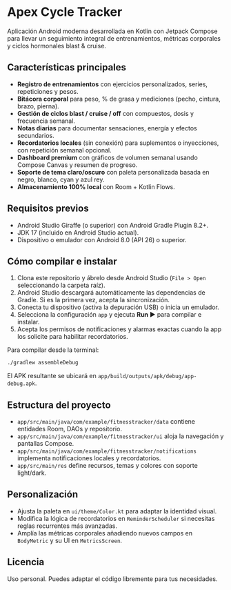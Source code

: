 # Apex Cycle Tracker

Aplicación Android moderna desarrollada en Kotlin con Jetpack Compose para llevar un seguimiento integral de entrenamientos, métricas corporales y ciclos hormonales blast & cruise.

## Características principales

- **Registro de entrenamientos** con ejercicios personalizados, series, repeticiones y pesos.
- **Bitácora corporal** para peso, % de grasa y mediciones (pecho, cintura, brazo, pierna).
- **Gestión de ciclos blast / cruise / off** con compuestos, dosis y frecuencia semanal.
- **Notas diarias** para documentar sensaciones, energía y efectos secundarios.
- **Recordatorios locales** (sin conexión) para suplementos o inyecciones, con repetición semanal opcional.
- **Dashboard premium** con gráficos de volumen semanal usando Compose Canvas y resumen de progreso.
- **Soporte de tema claro/oscuro** con paleta personalizada basada en negro, blanco, cyan y azul rey.
- **Almacenamiento 100% local** con Room + Kotlin Flows.

## Requisitos previos

- Android Studio Giraffe (o superior) con Android Gradle Plugin 8.2+.
- JDK 17 (incluido en Android Studio actual).
- Dispositivo o emulador con Android 8.0 (API 26) o superior.

## Cómo compilar e instalar

1. Clona este repositorio y ábrelo desde Android Studio (`File > Open` seleccionando la carpeta raíz).
2. Android Studio descargará automáticamente las dependencias de Gradle. Si es la primera vez, acepta la sincronización.
3. Conecta tu dispositivo (activa la depuración USB) o inicia un emulador.
4. Selecciona la configuración `app` y ejecuta **Run ▶** para compilar e instalar.
5. Acepta los permisos de notificaciones y alarmas exactas cuando la app los solicite para habilitar recordatorios.

Para compilar desde la terminal:

```bash
./gradlew assembleDebug
```

El APK resultante se ubicará en `app/build/outputs/apk/debug/app-debug.apk`.

## Estructura del proyecto

- `app/src/main/java/com/example/fitnesstracker/data` contiene entidades Room, DAOs y repositorio.
- `app/src/main/java/com/example/fitnesstracker/ui` aloja la navegación y pantallas Compose.
- `app/src/main/java/com/example/fitnesstracker/notifications` implementa notificaciones locales y recordatorios.
- `app/src/main/res` define recursos, temas y colores con soporte light/dark.

## Personalización

- Ajusta la paleta en `ui/theme/Color.kt` para adaptar la identidad visual.
- Modifica la lógica de recordatorios en `ReminderScheduler` si necesitas reglas recurrentes más avanzadas.
- Amplía las métricas corporales añadiendo nuevos campos en `BodyMetric` y su UI en `MetricsScreen`.

## Licencia

Uso personal. Puedes adaptar el código libremente para tus necesidades.

